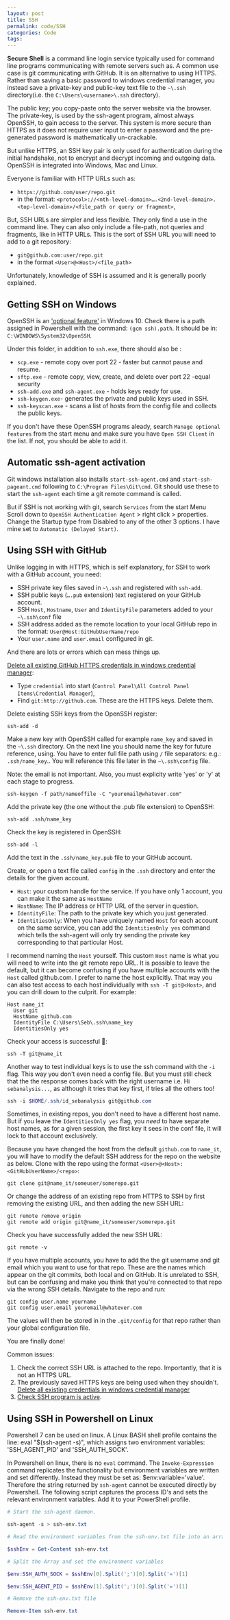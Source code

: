 ```yaml
---
layout: post
title: SSH
permalink: code/SSH
categories: Code
tags: 
---
```


**Secure Shell** is a command line login service typically used for command line programs communicating with remote servers such as. A common use case is git communicating with GitHub. It is an alternative to using HTTPS. Rather than saving a basic password to windows credential manager, you instead save a private-key and public-key text file to the `~\.ssh` directory(i.e. the `C:\Users\<username>\.ssh` directory).

The public key; you copy-paste onto the server website via the browser. The private-key, is used by the ssh-agent program, almost always OpenSSH, to gain access to the server. This system is more secure than HTTPS as it does not require user input to enter a password and the pre-generated password is mathematically un-crackable.

But unlike HTTPS, an SSH key pair is only used for authentication during the initial handshake, not to encrypt and decrypt incoming and outgoing data. OpenSSH is integrated into Windows, Mac and Linux.

Everyone is familiar with HTTP URLs such as:

- `https://github.com/user/repo.git`
- in the format: `<protocol>://<nth-level-domain>….<2nd-level-domain>.<top-level-domain>/<file_path or query or fragment>`,

But, SSH URLs are simpler and less flexible. They only find a use in the command line. They can also only include a file-path, not queries and fragments, like in HTTP URLs. This is the sort of SSH URL you will need to add to a git repository:

- `git@github.com:user/repo.git`
- in the format `<User>@<Host>/<file_path>`

Unfortunately, knowledge of SSH is assumed and it is generally poorly explained.

## Getting SSH on Windows

OpenSSH is an ['optional feature'](https://stackoverflow.com/questions/18683092/how-to-run-ssh-add-on-windows) in Windows 10.  Check there is a path assigned in Powershell with the command: `(gcm ssh).path`. It should be in: `C:\WINDOWS\System32\OpenSSH`.

Under this folder, in addition to `ssh.exe`, there should also be :

- `scp.exe` - remote copy over port 22 - faster but cannot pause and resume.
- `sftp.exe` - remote copy, view, create, and delete over port 22 -equal security
- `ssh-add.exe` and `ssh-agent.exe` - holds keys ready for use.
- `ssh-keygen.exe`- generates the private and public keys used in SSH.
- `ssh-keyscan.exe` - scans a list of hosts from the config file and collects the public keys.

If you don't have these OpenSSH programs aleady, search `Manage optional features` from the start menu and make sure you have `Open SSH Client` in the list. If not, you should be able to add it.

## Automatic ssh-agent activation

Git windows installation also installs `start-ssh-agent.cmd` and `start-ssh-pageant.cmd` following to `C:\Program Files\Git\cmd`. Git should use these to start the `ssh-agent` each time a git remote command is called.

 But if SSH is not working with git, search `Services` from the start Menu Scroll down to `OpenSSH Authentication Agent` > right click > properties.  Change the Startup type from Disabled to any of the other 3 options. I have mine set to `Automatic (Delayed Start)`.

## Using SSH with GitHub

Unlike logging in with HTTPS, which is self explanatory, for SSH to work with a GitHub account, you need:

- SSH private key files saved in `~\.ssh` and registered with `ssh-add`.
- SSH public keys (`….pub` extension) text registered on your GitHub account.
- SSH `Host`, `Hostname`, `User` and `IdentityFile` parameters added to your `~\.ssh\conf` file
- SSH address added as the remote location to your local GitHub repo in the format: `User@Host:GitHubUserName/repo`
- Your `user.name` and `user.email` configured in git.

And there are lots or errors which can mess things up.

[Delete all existing GitHub HTTPS credentials in windows credential manager](https://betterprogramming.pub/how-to-use-multiple-github-accounts-with-one-computer-c9ba3f851b75):

- Type `credential` into start (`Control Panel\All Control Panel Items\Credential Manager`),
- Find `git:http://github.com`. These are the HTTPS keys. Delete them.

Delete existing SSH keys  from the OpenSSH register:

```
ssh-add -d
```

Make a new key with OpenSSH called for example `name_key` and saved in the `~\.ssh` directory. On the next line you should name the key for future reference, using. You have to enter full file path using `/` file separators:  e.g.: `.ssh/name_key`.. You will reference this file later in the `~\.ssh\config` file.

Note: the email is not important. Also, you must explicity write 'yes' or 'y' at each stage to progress.

```
ssh-keygen -f path/nameoffile -C "youremail@whatever.com"
```

Add the private key (the one without the .pub file extension) to OpenSSH:

```
ssh-add .ssh/name_key
```

Check the key is registered in OpenSSH:

```
ssh-add -l
```

Add the text in the `.ssh/name_key.pub` file to your GitHub account.

Create, or open a text file called `config` in the `.ssh` directory and enter the details for the given account.

- `Host`: your custom handle for the service. If you have only 1 account, you can make it the same as `HostName`
- `HostName`: The IP address or HTTP URL of the server in question.
- `IdentityFile`: The path to the private key which you just generated.
- `IdentitiesOnly`: When you have uniquely named `Host` for each account on the same service, you can add the `IdentitiesOnly yes` command which tells the ssh-agent will only try sending the private key corresponding to that particular Host.

I recommend naming the `Host` yourself. This custom `Host` name is what you will need to write into the git remote repo URL. It is possible to leave the default, but it can become confusing if you have multiple accounts with the `Host` called github.com. I prefer to name the host explicitly. That way you can also test access to each host individually with `ssh -T git@<Host>`, and you can drill down to the culprit. For example:

```
Host name_it
  User git
  HostName github.com
  IdentityFile C:\Users\Seb\.ssh\name_key
  IdentitiesOnly yes
```

Check your access is successful 🤞:

```
ssh -T git@name_it
```

Another way to test individual keys is to use the ssh command with the `-i` flag. This way you don't even need a config file. But you must still check that the the response comes back with the right username i.e. Hi `sebanalysis...`, as although it tries that key first, if tries all the others too! 

```powershell
ssh -i $HOME/.ssh/id_sebanalysis git@github.com
```

Sometimes, in existing repos, you don't need to have a different host name. But if you leave the `IdentitiesOnly yes` flag, you _need_ to have separate host names, as for a given session, the first key it sees in the conf file, it will lock to that account exclusively. 

Because you have changed the host from the default `github.com` to `name_it`, you will have to modify the default SSH address for the repo on the website as below. Clone with the repo using the format `<User>@<Host>:<GitHubUserName>/<repo>`:


```
git clone git@name_it/someuser/somerepo.git
```

Or change the address of an existing repo from HTTPS to SSH by first removing the existing URL, and then adding the new SSH URL:

```
git remote remove origin
git remote add origin git@name_it/someuser/somerepo.git
```

Check you have successfully added the new SSH URL:

```
git remote -v
```

If you have multiple accounts, you have to add the the git username and git email which you want to use for that repo. These are the names which appear on the git commits, both local and on GitHub. It is unrelated to SSH, but can be confusing and make you think that you're connected to that repo via the wrong SSH details. Navigate to the repo and run:

```
git config user.name yourname
git config user.email youremail@whatever.com
```

The values will then be stored in in the `.git/config` for that repo rather than your global configuration file.

You are finally done!

Common issues:

1. Check the correct SSH URL is attached to the repo. Importantly, that it is not an HTTPS URL.
2. The previously saved HTTPS keys are being used when they shouldn't. [Delete all existing credentials in windows credential manager](https://betterprogramming.pub/how-to-use-multiple-github-accounts-with-one-computer-c9ba3f851b75)
3. [Check SSH program is active](https://unix.stackexchange.com/questions/464574/ssh-add-returns-with-error-connecting-to-agent-no-such-file-or-directory).


## Using SSH in Powershell on Linux

Powershell 7 can be used on linux. A Linux BASH shell profile contains the line: eval "$(ssh-agent -s)", which assigns two environment variables: 'SSH_AGENT_PID' and 'SSH_AUTH_SOCK'.

In Powershell on linux, there is no `eval` command. The `Invoke-Expression` command replicates the functionality but environment variables are written and set differently. Instead they must be set as: $env:variable='value'. Therefore the string returned by `ssh-agent` cannot be executed directly by Powershell. The following script captures the process ID's and sets the relevant environment variables. Add it to your PowerShell profile.


```powershell
# Start the ssh-agent daemon.

ssh-agent -s > ssh-env.txt

# Read the environment variables from the ssh-env.txt file into an array

$sshEnv = Get-Content ssh-env.txt

# Split the Array and set the environment variables

$env:SSH_AUTH_SOCK = $sshEnv[0].Split(';')[0].Split('=')[1]

$env:SSH_AGENT_PID = $sshEnv[1].Split(';')[0].Split('=')[1]

# Remove the ssh-env.txt file

Remove-Item ssh-env.txt
```